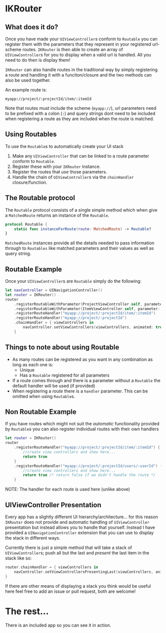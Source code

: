 # IKRouter

## What does it do?
Once you have made your `UIViewController`s conform to `Routable` you can register them with the parameters that they represent in your registered url-scheme routes. `IKRouter` is then able to create an array of `UIViewController`s for you to display when a valid url is handled. All you need to do then is display them!

`IKRouter` can also handle routes in the traditional way by simply registering a route and handling it with a funciton/closure and the two methods can also be used together.

An example route is:
```
myapp://project/:projectId/item/:itemId
```
Note that routes must include the scheme (`myapp://`), url parameters need to be prefixed with a colon (`:`) and query strings dont need to be included when registering a route as they are included when the route is matched.

## Using Routables
To use the `Routable`s to automatically create your UI stack

1. Make any `UIViewController` that can be linked to a route parameter conform to `Routable`.
2. Register these with your `IKRouter` instance.
3. Register the routes that _use_ those parameters.
4. Handle the chain of `UIViewController`s via the `chainHandler` closure/function.

## The Routable protocol
The `Routable` protocol consists of a single simple method which when give a `MatchedRoute` returns an instance of the `Routable`.

```swift
protocol Routable {
    static func instanceForRoute(route: MatchedRoute) -> Routable?
}
```

`MatchedRoute` instances provide all the details needed to pass information through to `Routables` like matched parameters and their values as well as query string.

## Routable Example
Once your `UIViewController`s are `Routable` simply do the following:

```swift
let navController = UINavigationController()
let router = IKRouter()
router
    .registerRoutableWithParameter(ProjectViewController.self, parameter: ":projectId")
    .registerRoutableWithParameter(ItemViewController.self, parameter: ":itemId")
    .registerRouteHandler("myapp://project/:projectId/item/:itemId")
    .registerRouteHandler("myapp://project/:projectId")
    .chainHandler = { viewControllers in
        navController.setViewControllers(viewControllers, animated: true)
    }
```

## Things to note about using Routable

* As many routes can be registered as you want in any combination as long as each one is:
    * Unique
    * Has a `Routable` registered for all parameters
* If a route comes through and there is a parameter without a `Routable` the default handler will be used (if provided)
* When registering a _route_ there is a `handler` parameter. This can be omitted when using `Routable`s.

## Non Routable Example
If you have routes which might not suit the _automatic_ functionality provided by `Routable`s you can also register individual routes with their own handlers

```swift
let router = IKRouter()
router
    .registerRouteHandler("myapp://project/:projectId/item/:itemId") { match in
        //create view controllers and show here...
        return true
    }
    .registerRouteHandler("myapp://project/:projectId/users/:userId") { match in
        //create view controllers and show here...
        return true /* return false if we didn't handle the route */
    }
```
NOTE: The handler for each route is used here (unlike above)

## UIViewController Presentation
Every app has a slightly different UI hierarchy/architecture... for this reason `IKRouter` does not provide and automatic handling of `UIViewController` presentation but instead allows you to handle that yourself. Instead I have provided a `UINavigationController` extension that you can use to display the stack in different ways.

Currently there is just a simple method that will take a stack of `UIViewController`s; push all but the last and _present_ the last item in the stack like so:

```swift
router.chainHandler = { viewControllers in
    navController.setViewControllersPresentingLast(viewControllers, animatedSet: true, animatedPresent: true)
}
```

If there are other means of displaying a stack you think would be useful here feel free to add an issue or pull request, both are welcome!

# The rest...
There is an included app so you can see it in action.


